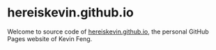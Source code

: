 # hereiskevin.github.io

Welcome to source code of [hereiskevin.github.io](https://hereiskevin.github.io), the personal GitHub Pages website of Kevin Feng.
